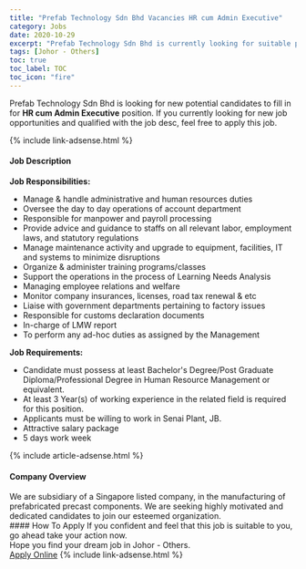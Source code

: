 ```yaml
---
title: "Prefab Technology Sdn Bhd Vacancies HR cum Admin Executive" 
category: Jobs 
date: 2020-10-29 
excerpt: "Prefab Technology Sdn Bhd is currently looking for suitable person to fill in the HR cum Admin Executive which positioned at Johor - Others" 
tags: [Johor - Others] 
toc: true 
toc_label: TOC 
toc_icon: "fire" 
--- 
```


<p>Prefab Technology Sdn Bhd is looking for new potential candidates to fill in for <b>HR cum Admin Executive</b> position. If you currently looking for new job opportunities and qualified with the job desc, feel free to apply this job.
</p>{% include link-adsense.html %} 
<div><div><h4>Job Description</h4></div><div><div><span><div><div><div><strong>Job Responsibilities:</strong></div><ul><li><div>Manage &amp; handle administrative and human resources duties</div></li><li><div>Oversee the day to day operations of account department</div></li><li><div>Responsible for manpower and payroll processing</div></li><li><div>Provide advice and guidance to staffs on all relevant labor, employment laws, and statutory regulations</div></li><li><div>Manage maintenance activity and upgrade to equipment, facilities, IT and systems to minimize disruptions</div></li><li><div>Organize &amp; administer training programs/classes</div></li><li><div>Support the operations in the process of Learning Needs Analysis</div></li><li><div>Managing employee relations and welfare</div></li><li><div>Monitor company insurances, licenses, road tax renewal &amp; etc</div></li><li><div>Liaise with government departments pertaining to factory issues</div></li><li><div>Responsible for customs declaration documents</div></li><li><div>In-charge of LMW report</div></li><li><div>To perform any ad-hoc duties as assigned by the Management</div></li></ul></div><div><div><strong>Job Requirements:</strong></div></div><ul><li>Candidate must possess at least Bachelor's Degree/Post Graduate Diploma/Professional Degree in Human Resource Management or equivalent.</li><li>At least&#160;3&#160;Year(s) of working experience in the related field is required for this position.</li><li>Applicants must be willing to work in Senai Plant, JB.</li><li>Attractive salary package</li><li>5 days work week</li></ul></div></span></div></div></div> 
{% include article-adsense.html %} 
<div><div><h4>Company Overview</h4></div><div><div><span><div><div>We are subsidiary of a&#160;Singapore listed company, in the manufacturing of prefabricated&#160;precast components. We are seeking highly motivated and dedicated candidates to join our esteemed organization.</div></div></span></div></div></div> 
#### How To Apply 
If you confident and feel that this job is suitable to you, go ahead take your action now. <br/> 
Hope you find your dream job in Johor - Others. <br/> 
<a href="https://www.jobstreet.com.my/en/job/hr-cum-admin-executive-4413963?jobId=jobstreet-my-job-4413963&sectionRank=6&token=0~4e0c7a81-5c92-485b-aa3f-8d9639f2c0e4&fr=SRP%20View%20In%20New%20Ta" class="btn btn--info" target="_blank" rel="nofollow noopenner">Apply Online</a> 
{% include link-adsense.html %} 